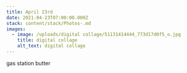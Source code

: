 ```yaml
---
title: April 23rd
date: 2021-04-23T07:00:00.000Z
stack: content/stack/Photos-.md
images:
  - image: /uploads/digital collage/51131414444_773d17d0f5_o.jpg
    title: digital collage
    alt_text: digital collage
---
```


gas station butter
